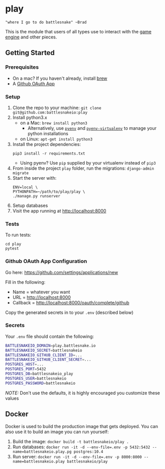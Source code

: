 # play

`"where I go to do battlesnake" ~Brad`

This is the module that users of all types use to interact with the [game engine](https://github.com/battlesnakeio/engine) and other pieces.

## Getting Started

### Prerequisites

- On a mac? If you haven't already, install [brew](https://brew.sh/)
- A [Github OAuth App](#github-oauth-app-configuration)

### Setup

1. Clone the repo to your machine: `git clone git@github.com:battlesnakeio:play`
2. Install python3.x
    - on a Mac: `brew install python3`
      - Alternatively, use [`pyenv`](https://github.com/pyenv/pyenv) and [`pyenv-virtualenv`](https://github.com/pyenv/pyenv-virtualenv) to manage your python installations
    - on Linux: `apt-get install python3`
3. Install the project dependencies:
    ```shell
    pip3 install -r requirements.txt
    ```
    - Using pyenv? Use `pip` supplied by your virtualenv instead of `pip3`
4. From inside the project `play` folder, run the migrations: `django-admin migrate`
5. Start the server with:
    ```shell
    ENV=local \
    PYTHONPATH=~/path/to/play/play \
    ./manage.py runserver
    ```
6. Setup databases
7. Visit the app running at <http://localhost:8000>

### Tests

To run tests:

```shell
cd play
pytest
```

### Github OAuth App Configuration

Go here: <https://github.com/settings/applications/new>

Fill in the following:

- Name = whatever you want
- URL = <http://localhost:8000>
- Callback = <http://localhost:8000/oauth/complete/github>

Copy the generated secrets in to your `.env` (described below)

### Secrets

Your `.env` file should contain the following:

```bash
BATTLESNAKEIO_DOMAIN=play.battlesnake.io
BATTLESNAKEIO_SECRET=battlesnakeio
BATTLESNAKEIO_GITHUB_CLIENT_ID=...
BATTLESNAKEIO_GITHUB_CLIENT_SECRET=...
POSTGRES_HOST=...
POSTGRES_PORT=5432
POSTGRES_DB=battlesnakeio_play
POSTGRES_USER=battlesnakeio
POSTGRES_PASSWORD=battlesnakeio
```

*NOTE:* Don't use the defaults, it is highly encouraged you customize these values

## Docker

Docker is used to build the production image that gets deployed. You can also use it to build an image you can run yourself:

1. Build the image: `docker build -t battlesnakeio/play .`
2. Run databases: `docker run -it -d --env-file=.env -p 5432:5432 --name=battlesnakeio.play.pg postgres:10.4`
3. Run server: `docker run -it -d --env-file=.env -p 8000:8000 --name=battlesnakeio.play battlesnakeio/play`
